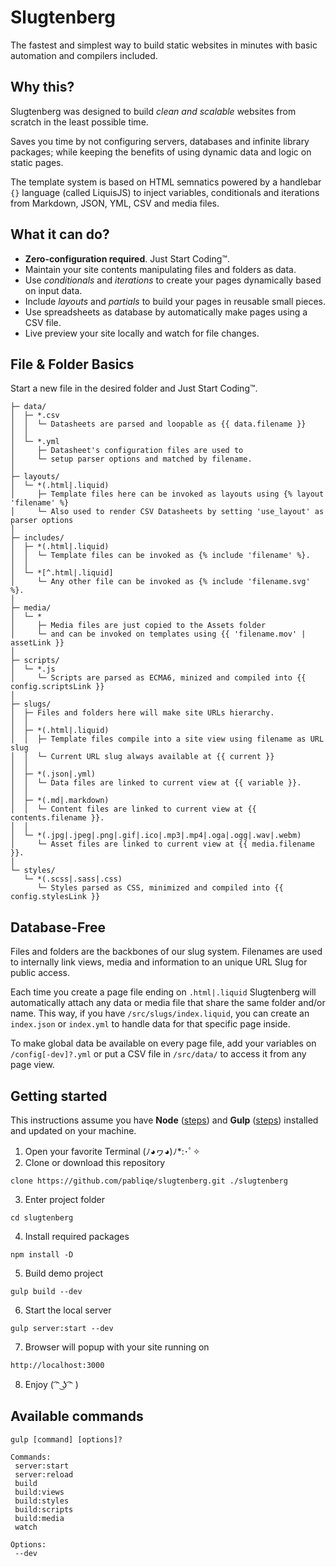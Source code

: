 # Slugtenberg
The fastest and simplest way to build static websites in minutes with basic automation and compilers included.

## Why this?
Slugtenberg was designed to build *clean and scalable* websites from scratch in the least possible time.

Saves you time by not configuring servers, databases and infinite library packages; while keeping the benefits of using dynamic data and logic on static pages.

The template system is based on HTML semnatics powered by a handlebar `{}` language (called LiquisJS) to inject variables, conditionals and iterations from Markdown, JSON, YML, CSV and media files.

## What it can do?
* **Zero-configuration required**. Just Start Coding™️.
* Maintain your site contents manipulating files and folders as data.
* Use *conditionals* and *iterations* to create your pages dynamically based on input data.
* Include *layouts* and *partials* to build your pages in reusable small pieces. 
* Use spreadsheets as database by automatically make pages using a CSV file.
* Live preview your site locally and watch for file changes.

## File & Folder Basics
Start a new file in the desired folder and Just Start Coding™️.

```
├─ data/
│  ├─ *.csv
│  │  └─ Datasheets are parsed and loopable as {{ data.filename }}
│  │
│  └─ *.yml
│     ├─ Datasheet's configuration files are used to
│     └─ setup parser options and matched by filename.
│
├─ layouts/
│  └─ *(.html|.liquid)
│     ├─ Template files here can be invoked as layouts using {% layout 'filename' %}
│     └─ Also used to render CSV Datasheets by setting 'use_layout' as parser options
│
├─ includes/
│  ├─ *(.html|.liquid)
│  │  └─ Template files can be invoked as {% include 'filename' %}.
│  │
│  └─ *[^.html|.liquid]
│     └─ Any other file can be invoked as {% include 'filename.svg' %}.
│
├─ media/
│  └─ *
│     ├─ Media files are just copied to the Assets folder
│     └─ and can be invoked on templates using {{ 'filename.mov' | assetLink }}
│
├─ scripts/
│  └─ *.js
│     └─ Scripts are parsed as ECMA6, minized and compiled into {{ config.scriptsLink }}
│   
├─ slugs/
│  ├─ Files and folders here will make site URLs hierarchy. 
│  │  
│  ├─ *(.html|.liquid)
│  │  ├─ Template files compile into a site view using filename as URL slug
│  │  └─ Current URL slug always available at {{ current }}
│  │
│  ├─ *(.json|.yml)
│  │  └─ Data files are linked to current view at {{ variable }}.
│  │
│  ├─ *(.md|.markdown)
│  │  └─ Content files are linked to current view at {{ contents.filename }}.
│  │
│  └─ *(.jpg|.jpeg|.png|.gif|.ico|.mp3|.mp4|.oga|.ogg|.wav|.webm)
│     └─ Asset files are linked to current view at {{ media.filename }}.
│
└─ styles/
   └─ *(.scss|.sass|.css)
      └─ Styles parsed as CSS, minimized and compiled into {{ config.stylesLink }}
```

## Database-Free

Files and folders are the backbones of our slug system. Filenames are used to internally link views, media and information to an unique URL Slug for public access.

Each time you create a page file ending on `.html|.liquid` Slugtenberg will automatically attach any data or media file that share the same folder and/or name. This way, if you have `/src/slugs/index.liquid`, you can create an `index.json` or `index.yml` to handle data for that specific page inside.

To make global data be available on every page file, add your variables on `/config[-dev]?.yml` or put a CSV file in `/src/data/` to access it from any page view.

## Getting started
This instructions assume you have **Node** ([steps](https://nodejs.org/es/download/)) and **Gulp** ([steps](https://gulpjs.com/docs/en/getting-started/quick-start/)) installed and updated on your machine.

1. Open your favorite Terminal
(ﾉ◕ヮ◕)ﾉ*:･ﾟ✧
2. Clone or download this repository
 ```
 clone https://github.com/pabliqe/slugtenberg.git ./slugtenberg
 ```
3. Enter project folder
 ```
 cd slugtenberg
 ```
4. Install required packages
 ```
 npm install -D
 ```
5. Build demo project
 ```
 gulp build --dev
 ```
6. Start the local server
 ```
 gulp server:start --dev
 ```
7. Browser will popup with your site running on
 ```
 http://localhost:3000
 ```
8. Enjoy
( ͡ᵔ ͜ʖ ͡ᵔ )

## Available commands

```
gulp [command] [options]?

Commands:
 server:start
 server:reload
 build
 build:views
 build:styles
 build:scripts
 build:media
 watch
 
Options:
 --dev
```
